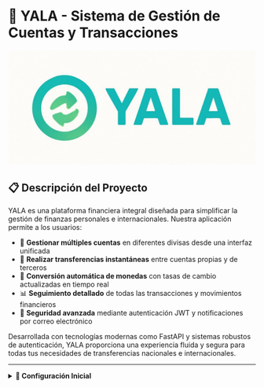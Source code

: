 # 💸 YALA - Sistema de Gestión de Cuentas y Transacciones
![Uso de la aplicación](./images/09.jpeg)
## 📋 Descripción del Proyecto

YALA es una plataforma financiera integral diseñada para simplificar la gestión de finanzas personales e internacionales. Nuestra aplicación permite a los usuarios:

- 💼 **Gestionar múltiples cuentas** en diferentes divisas desde una interfaz unificada
- 🔄 **Realizar transferencias instantáneas** entre cuentas propias y de terceros
- 💱 **Conversión automática de monedas** con tasas de cambio actualizadas en tiempo real
- 📊 **Seguimiento detallado** de todas las transacciones y movimientos financieros
- 🔐 **Seguridad avanzada** mediante autenticación JWT y notificaciones por correo electrónico

Desarrollada con tecnologías modernas como FastAPI y sistemas robustos de autenticación, YALA proporciona una experiencia fluida y segura para todas tus necesidades de transferencias nacionales e internacionales.

---
<details>
  <summary><strong>🚀 Configuración Inicial</strong></summary>

### 1️⃣ Clonar el repositorio
```bash
git clone https://github.com/Yala-Software/backend
cd backend
```

### 2️⃣ Configurar entorno virtual
```bash
python -m venv venv
source venv/bin/activate  # En Windows: venv\Scripts\activate
```

### 3️⃣ Instalar dependencias
```bash
pip install -r requirements.txt
```

### 4️⃣ Configurar variables de entorno
Crea un archivo `.env` en la raíz del proyecto con las siguientes variables:
```
JWT_SECRET_KEY=
JWT_ALGORITHM=HS256
ACCESS_TOKEN_EXPIRE_MINUTES=1440

SMTP_SERVER=smtp.gmail.com
SMTP_PORT=587
SMTP_USERNAME=proyectodbp1@gmail.com
SMTP_PASSWORD=nsfr upkz ajfa ptar
EMAIL_FROM=proyectodbp1@gmail.com

EXCHANGE_API1_KEY=  # Se obtiene registrándose en https://www.exchangerate-api.com/
EXCHANGE_API2_KEY=  # No es necesario configurar esta variable
```

### 5️⃣ Ejecutar el servidor de desarrollo
```bash
uvicorn main:app --reload
```

---

## ⚙️ Requisitos de Implementación

La implementación de transacciones debería:

1. ✅ Validar que la cuenta de origen pertenece al usuario actual
2. 💰 Comprobar si hay saldo suficiente en la cuenta de origen
3. 🔄 Utilizar el servicio de cambio para calcular la tasa de conversión si las monedas son diferentes
4. 📊 Actualizar los saldos de ambas cuentas
5. 📝 Crear un registro de transacción
6. 📧 Enviar notificaciones por correo electrónico tanto al remitente como al destinatario

---

## 🗄️ Esquema de Base de Datos

- **👤 users**: Información de usuario (id, username, email, hashed_password, full_name)
- **💵 currencies**: Información de monedas (id, code, name)
- **🏦 accounts**: Cuentas de usuario (id, user_id, currency_id, balance)
- **💱 transactions**: Registros de transacciones (id, sender_id, receiver_id, source_account_id, destination_account_id, etc.)

---

## 🧪 Tutorial Bruno

- **📁 collection**: una vez descargada la aplicación, haz clic en los 3 puntos en la esquina derecha de la aplicación, al costado del perro. Ahí selecciona **Open Collection** y elige la carpeta **YALA-test**
- **🔧 environment**: Una vez abierta la carpeta en Bruno, haz clic en la carpeta y luego selecciona un **environment**. Como no habrá ninguno, selecciona "create environment" y agrega la variable **jwt** en **Add Variable**.

---

## 📱 Uso visual de la aplicación

Se presenta un recorrido por las secciones del frontend:

### **Visualización en la Aplicación:**
![Uso de la aplicación](./images/01.png)
![Uso de la aplicación](./images/02.png)
![Uso de la aplicación](./images/03.png)
![Uso de la aplicación](./images/04.png)
![Uso de la aplicación](./images/05.png)
![Uso de la aplicación](./images/06.png)

<h2 align="center">¡Cuéntanos! ¿Ya la tienes?</h2>

![Uso de la aplicación](./images/10.jpeg)
